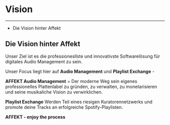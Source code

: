 # Vision

---

- Die Vision hinter Affekt

## Die Vision hinter Affekt
Unser Ziel ist es die professionesllste und  innovativste Softwarelösung für digitales Audio Management zu sein. 

Unser Focus liegt hier auf **Audio Management** und **Playlist Exchange** - 

**AFFEKT Audio Management** = Der moderne Weg sein eigenes professionelles Plattenlabel zu gründen, zu verwalten, zu monetarisieren und seine musikaliche Vision zu verwirklichen.

**Playlist Exchange** Werden Teil eines riesigen Kuratorennetzwerks und promote deine Tracks an erfolgreiche Spotify-Playlisten.

**AFFEKT - enjoy the process**

